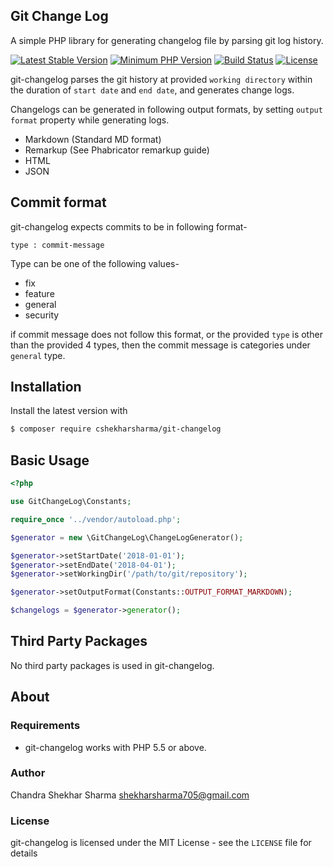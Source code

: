 Git Change Log
--------------

A simple PHP library for generating changelog file by parsing git log history.

[![Latest Stable Version](https://img.shields.io/packagist/v/cshekharsharma/git-changelog.svg?style=flat-square)](https://packagist.org/packages/cshekharsharma/git-changelog)
[![Minimum PHP Version](https://img.shields.io/badge/php-%3E%3D%205.5-8892BF.svg?style=flat-square)](https://php.net/)
[![Build Status](https://img.shields.io/travis/cshekharsharma/git-changelog/master.svg?style=flat-square)](https://travis-ci.org/cshekharsharma/git-changelog)
[![License](https://poser.pugx.org/laravel/framework/license.svg)](https://packagist.org/packages/cshekharsharma/git-changelog)


git-changelog parses the git history at provided `working directory` within the duration of `start date` and `end date`, and generates change logs.

Changelogs can be generated in following output formats, by setting `output format` property while generating logs.
- Markdown (Standard MD format)
- Remarkup (See Phabricator remarkup guide)
- HTML
- JSON

## Commit format

git-changelog expects commits to be in following format-

`type : commit-message`

Type can be one of the following values-
- fix
- feature
- general
- security

if commit message does not follow this format, or the provided `type` is other than the provided 4 types, then the commit message is categories under `general` type.


## Installation

Install the latest version with

```bash
$ composer require cshekharsharma/git-changelog
```

## Basic Usage

```php
<?php

use GitChangeLog\Constants;

require_once '../vendor/autoload.php';

$generator = new \GitChangeLog\ChangeLogGenerator();

$generator->setStartDate('2018-01-01');
$generator->setEndDate('2018-04-01');
$generator->setWorkingDir('/path/to/git/repository');

$generator->setOutputFormat(Constants::OUTPUT_FORMAT_MARKDOWN);

$changelogs = $generator->generator();

```


## Third Party Packages

No third party packages is used in git-changelog.

## About

### Requirements

- git-changelog works with PHP 5.5 or above.


### Author

Chandra Shekhar Sharma <shekharsharma705@gmail.com>

### License

git-changelog is licensed under the MIT License - see the `LICENSE` file for details
